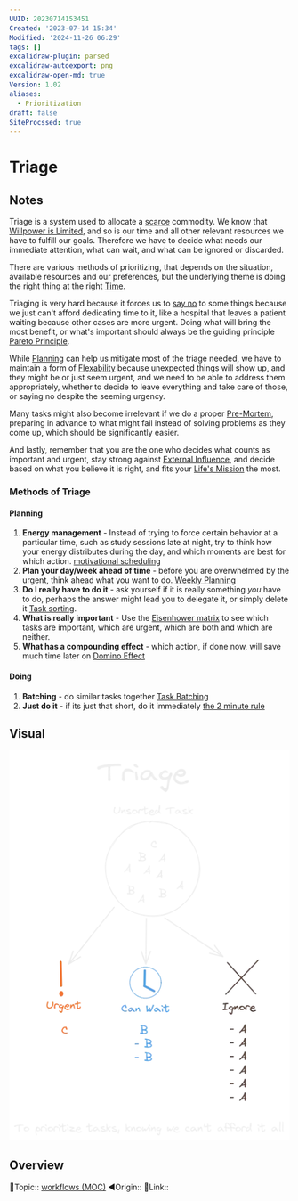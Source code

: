 ```yaml
---
UUID: 20230714153451
Created: '2023-07-14 15:34'
Modified: '2024-11-26 06:29'
tags: []
excalidraw-plugin: parsed
excalidraw-autoexport: png
excalidraw-open-md: true
Version: 1.02
aliases:
  - Prioritization
draft: false
SiteProcssed: true
---
```


# Triage

## Notes

Triage is a system used to allocate a [scarce](/notes/scarcity.md) commodity. We know that [Willpower is Limited](/notes/willpower-is-limited.md), and so is our time and all other relevant resources we have to fulfill our goals. Therefore we have to decide what needs our immediate attention, what can wait, and what can be ignored or discarded.

There are various methods of prioritizing, that depends on the situation, available resources and our preferences, but the underlying theme is doing the right thing at the right [Time](/notes/contextual-synergy.md).

Triaging is very hard because it forces us to [say no](/notes/saying-no.md) to some things because we just can't afford dedicating time to it, like a hospital that leaves a patient waiting because other cases are more urgent. Doing what will bring the most benefit, or what's important should always be the guiding principle [Pareto Principle](/notes/pareto-principle.md).

While [Planning](/notes/planning.md) can help us mitigate most of the triage needed, we have to maintain a form of [Flexability](/notes/adaptability.md) because unexpected things will show up, and they might be or just seem urgent, and we need to be able to address them appropriately, whether to decide to leave everything and take care of those, or saying no despite the seeming urgency.

Many tasks might also become irrelevant if we do a proper [Pre-Mortem](/notes/pre-mortem.md), preparing in advance to what might fail instead of solving problems as they come up, which should be significantly easier.

And lastly, remember that you are the one who decides what counts as important and urgent, stay strong against [External Influence](/notes/external-influence.md), and decide based on what you believe it is right, and fits your [Life's Mission](/notes/lifes-mission.md) the most.

### Methods of Triage

#### Planning
1. **Energy management** - Instead of trying to force certain behavior at a particular time, such as study sessions late at night, try to think how your energy distributes during the day, and which moments are best for which action. [motivational scheduling](/notes/motivational-scheduling.md)
2. **Plan your day/week ahead of time** - before you are overwhelmed by the urgent, think ahead what you want to do. [Weekly Planning](/notes/weekly-planning.md)
3. **Do I really have to do it** - ask yourself if it is really something *you* have to do, perhaps the answer might lead you to delegate it, or simply delete it [Task sorting](/notes/task-sorting.md).
4. **What is really important** - Use the [Eisenhower matrix](/notes/eisenhower-matrix.md) to see which tasks are important, which are urgent, which are both and which are neither.
5. **What has a compounding effect** - which action, if done now, will save much time later on [Domino Effect](/notes/ripple-effect.md)

#### Doing
1. **Batching** - do similar tasks together [Task Batching](/notes/task-batching.md)
2. **Just do it** - if its just that short, do it immediately [the 2 minute rule](/notes/the-2-minute-rule.md)

## Visual

![Triage.webp](/notes/triage.webp)

## Overview
🔼Topic:: [workflows (MOC)](/mocs/workflows-moc.md)
◀Origin::
🔗Link::

